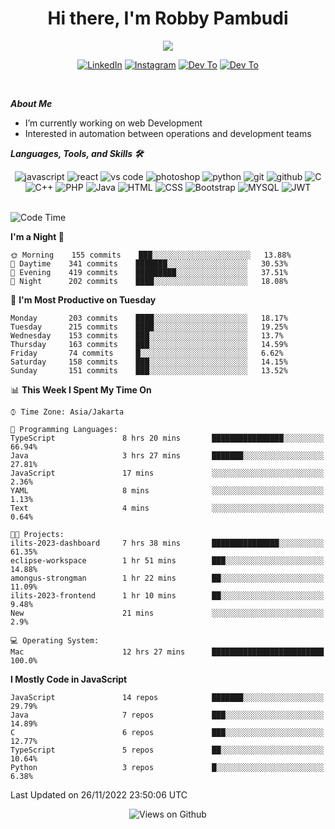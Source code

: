 <div align="center">
   <h1>Hi there, I'm Robby Pambudi </h1>

<img src="https://pronoun.cyou/x/y?subject=He&object=Him&height=20"> 
</div>

<p align='center'>
   <a href="https://www.linkedin.com/in/robbypambudi" target="_blank"><img src="https://img.shields.io/badge/LinkedIn-0077B5?style=for-the-badge&logo=linkedin&logoColor=white" alt="LinkedIn"></a>
   <a href="https://www.instagram.com/robbypambudi" target="_blank"><img src="https://img.shields.io/badge/Instagram-E4405F?style=for-the-badge&logo=instagram&logoColor=white" alt="Instagram"></a>
   <a href="https://dev.to/robbypambudi" target="_blank"><img src="https://img.shields.io/badge/dev.to-0A0A0A?style=for-the-badge&logo=dev.to&logoColor=white" alt="Dev To"></a>
   <a href="https://www.facebook.com/robbyulungpambudi" target="_blank"><img src="https://img.shields.io/badge/Facebook-1877F2?style=for-the-badge&logo=facebook&logoColor=white" alt="Dev To"></a>

</p> <p>
<br>
   
***About Me***
   
- I’m currently working on web Development
- Interested in automation between operations and development teams
 
   
***Languages, Tools, and Skills 🛠***

   <div align="center">
   <img src="https://img.shields.io/badge/JavaScript-F7DF1E?style=for-the-badge&logo=javascript&logoColor=black" alt="javascript" />
      <img src="https://img.shields.io/badge/React-61DAFB?style=for-the-badge&logo=react&logoColor=black" alt="react" />
      <img src="https://img.shields.io/badge/vs%20code-007ACC?style=for-the-badge&logo=visual%20studio%20code&logoColor=white" alt="vs code" />
      <img src="https://img.shields.io/badge/adobe%20photoshop-31A8FF?style=for-the-badge&logo=adobe%20photoshop&logoColor=white" alt="photoshop" />
      <img src="https://img.shields.io/badge/python-3776AB?style=for-the-badge&logo=python&logoColor=white" alt="python" />
      <img src="https://img.shields.io/badge/Git-F05032?style=for-the-badge&logo=git&logoColor=white" alt="git" />
      <img src="https://img.shields.io/badge/GitHub-100000?style=for-the-badge&logo=github&logoColor=white" alt="github" />
      <img src="https://img.shields.io/badge/c-%2300599C.svg?style=for-the-badge&logo=c&logoColor=white" alt="C" />
      <img src="https://img.shields.io/badge/c++-%2300599C.svg?style=for-the-badge&logo=c%2B%2B&logoColor=white" alt="C++" />   
      <img src="https://img.shields.io/badge/PHP-777BB4?style=for-the-badge&logo=php&logoColor=white" alt="PHP" />
      <img src="https://img.shields.io/badge/Java-ED8B00?style=for-the-badge&logo=java&logoColor=white" alt="Java"/>
      <img src="https://img.shields.io/badge/HTML5-E34F26?style=for-the-badge&logo=html5&logoColor=white" alt="HTML" />
      <img src="https://img.shields.io/badge/CSS-239120?&style=for-the-badge&logo=css3&logoColor=white" alt ="CSS" />
      <img src="https://img.shields.io/badge/Bootstrap-563D7C?style=for-the-badge&logo=bootstrap&logoColor=white" alt="Bootstrap" />
      <img src="https://img.shields.io/badge/MySQL-00000F?style=for-the-badge&logo=mysql&logoColor=white" alt="MYSQL" />
      <img src="https://img.shields.io/badge/json%20web%20tokens-323330?style=for-the-badge&logo=json-web-tokens&logoColor=pink" alt="JWT" />
      
   </div><br>
   
<!--START_SECTION:waka-->
![Code Time](http://img.shields.io/badge/Code%20Time-206%20hrs%2059%20mins-blue)

**I'm a Night 🦉** 

```text
🌞 Morning    155 commits    ███░░░░░░░░░░░░░░░░░░░░░░   13.88% 
🌆 Daytime    341 commits    ███████░░░░░░░░░░░░░░░░░░   30.53% 
🌃 Evening    419 commits    █████████░░░░░░░░░░░░░░░░   37.51% 
🌙 Night      202 commits    ████░░░░░░░░░░░░░░░░░░░░░   18.08%

```
📅 **I'm Most Productive on Tuesday** 

```text
Monday       203 commits    ████░░░░░░░░░░░░░░░░░░░░░   18.17% 
Tuesday      215 commits    ████░░░░░░░░░░░░░░░░░░░░░   19.25% 
Wednesday    153 commits    ███░░░░░░░░░░░░░░░░░░░░░░   13.7% 
Thursday     163 commits    ███░░░░░░░░░░░░░░░░░░░░░░   14.59% 
Friday       74 commits     █░░░░░░░░░░░░░░░░░░░░░░░░   6.62% 
Saturday     158 commits    ███░░░░░░░░░░░░░░░░░░░░░░   14.15% 
Sunday       151 commits    ███░░░░░░░░░░░░░░░░░░░░░░   13.52%

```


📊 **This Week I Spent My Time On** 

```text
⌚︎ Time Zone: Asia/Jakarta

💬 Programming Languages: 
TypeScript               8 hrs 20 mins       ████████████████░░░░░░░░░   66.94% 
Java                     3 hrs 27 mins       ███████░░░░░░░░░░░░░░░░░░   27.81% 
JavaScript               17 mins             ░░░░░░░░░░░░░░░░░░░░░░░░░   2.36% 
YAML                     8 mins              ░░░░░░░░░░░░░░░░░░░░░░░░░   1.13% 
Text                     4 mins              ░░░░░░░░░░░░░░░░░░░░░░░░░   0.64%

🐱‍💻 Projects: 
ilits-2023-dashboard     7 hrs 38 mins       ███████████████░░░░░░░░░░   61.35% 
eclipse-workspace        1 hr 51 mins        ███░░░░░░░░░░░░░░░░░░░░░░   14.88% 
amongus-strongman        1 hr 22 mins        ██░░░░░░░░░░░░░░░░░░░░░░░   11.09% 
ilits-2023-frontend      1 hr 10 mins        ██░░░░░░░░░░░░░░░░░░░░░░░   9.48% 
New                      21 mins             ░░░░░░░░░░░░░░░░░░░░░░░░░   2.9%

💻 Operating System: 
Mac                      12 hrs 27 mins      █████████████████████████   100.0%

```

**I Mostly Code in JavaScript** 

```text
JavaScript               14 repos            ███████░░░░░░░░░░░░░░░░░░   29.79% 
Java                     7 repos             ███░░░░░░░░░░░░░░░░░░░░░░   14.89% 
C                        6 repos             ███░░░░░░░░░░░░░░░░░░░░░░   12.77% 
TypeScript               5 repos             ██░░░░░░░░░░░░░░░░░░░░░░░   10.64% 
Python                   3 repos             █░░░░░░░░░░░░░░░░░░░░░░░░   6.38%

```



 Last Updated on 26/11/2022 23:50:06 UTC
<!--END_SECTION:waka-->

<div align="center">
<img src="https://komarev.com/ghpvc/?username=robbypambudi&color=green" alt="Views on Github" />
</div>

